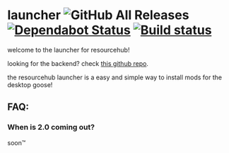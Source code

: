 # launcher ![GitHub All Releases](https://img.shields.io/github/downloads/desktopgooseunofficial/launcher/total) [![Dependabot Status](https://api.dependabot.com/badges/status?host=github&repo=DesktopGooseUnofficial/launcher)](https://dependabot.com) [![Build status](https://ci.appveyor.com/api/projects/status/q2iccrkgxriosdmd?svg=true)](https://ci.appveyor.com/project/VukAnd/launcher)

welcome to the launcher for resourcehub!

looking for the backend? check [this github repo](https://github.com/desktopgooseunofficial/launcher-backend).

the resourcehub launcher is a easy and simple way to install mods for the desktop goose!

## FAQ:

### When is 2.0 coming out?

soon™️
